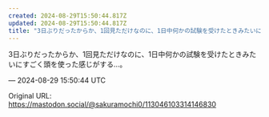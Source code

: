 ```yaml
---
created: 2024-08-29T15:50:44.817Z
updated: 2024-08-29T15:50:44.817Z
title: "3日ぶりだったからか、1回見ただけなのに、1日中何かの試験を受けたときみたいにす[...]"
---
```


<p>3日ぶりだったからか、1回見ただけなのに、1日中何かの試験を受けたときみたいにすごく頭を使った感じがする…。</p>

&mdash; 2024-08-29 15:50:44 UTC

Original URL: https://mastodon.social/@sakuramochi0/113046103314146830
